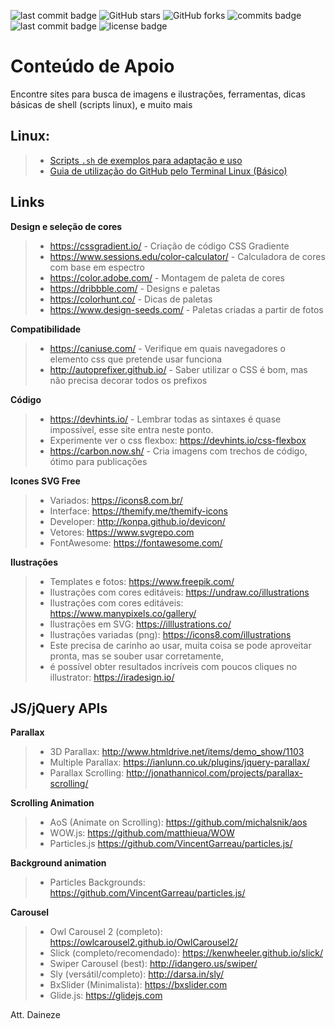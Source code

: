 ![last commit badge](https://badgen.net/github/last-commit/fddaineze/support-content)
![GitHub stars](https://img.shields.io/github/stars/fddaineze/support-content.svg)
![GitHub forks](https://img.shields.io/github/forks/fddaineze/support-content.svg)
![commits badge](https://badgen.net/github/commits/fddaineze/support-content)
![last commit badge](https://badgen.net/github/last-commit/fddaineze/support-content)
![license badge](https://badgen.net/github/license/fddaineze/support-content)

# Conteúdo de Apoio
Encontre sites para busca de imagens e ilustrações, ferramentas, dicas básicas de shell (scripts linux), e muito mais 

Linux:
--------
> - [Scripts `.sh` de exemplos para adaptação e uso](scripts)
> - [Guia de utilização do GitHub pelo Terminal Linux (Básico)](Guia%20-%20Git%20Terminal%20Linux.md)

Links
--------
**Design e seleção de cores**
> - https://cssgradient.io/ - Criação de código CSS Gradiente
> - https://www.sessions.edu/color-calculator/ - Calculadora de cores com base em espectro
> - https://color.adobe.com/ - Montagem de paleta de cores
> - https://dribbble.com/ - Designs e paletas
> - https://colorhunt.co/ - Dicas de paletas 
> - https://www.design-seeds.com/ - Paletas criadas a partir de fotos

**Compatibilidade**
> - https://caniuse.com/ - Verifique em quais navegadores o elemento css que pretende usar funciona
> - http://autoprefixer.github.io/ - Saber utilizar o CSS é bom, mas não precisa decorar todos os prefixos

**Código**
> - https://devhints.io/ - Lembrar todas as sintaxes é quase impossível, esse site entra neste ponto.
> - Experimente ver o css flexbox: https://devhints.io/css-flexbox
> - https://carbon.now.sh/ - Cria imagens com trechos de código, ótimo para publicações

**Icones SVG Free**
> - Variados: https://icons8.com.br/
> - Interface: <https://themify.me/themify-icons>
> - Developer: <http://konpa.github.io/devicon/>
> - Vetores: <https://www.svgrepo.com>
> - FontAwesome: <https://fontawesome.com/>

**Ilustrações**
> - Templates e fotos: https://www.freepik.com/
> - Ilustrações com cores editáveis: https://undraw.co/illustrations
> - Ilustrações com cores editáveis: https://www.manypixels.co/gallery/
> - Ilustrações em SVG: https://illlustrations.co/
> - Ilustrações variadas (png): https://icons8.com/illustrations
> - Este precisa de carinho ao usar, muita coisa se pode aproveitar pronta, mas se souber usar corretamente,
> - é possível obter resultados incríveis com poucos cliques no illustrator: https://iradesign.io/

JS/jQuery APIs
--------
**Parallax**
> - 3D Parallax: <http://www.htmldrive.net/items/demo_show/1103>
> - Multiple Parallax: <https://ianlunn.co.uk/plugins/jquery-parallax/>
> - Parallax Scrolling: <http://jonathannicol.com/projects/parallax-scrolling/>

**Scrolling Animation**
> - AoS (Animate on Scrolling): <https://github.com/michalsnik/aos>
> - WOW.js: <https://github.com/matthieua/WOW>
> - Particles.js <https://github.com/VincentGarreau/particles.js/>

**Background animation**
> - Particles Backgrounds: <https://github.com/VincentGarreau/particles.js/>

**Carousel**
> - Owl Carousel 2 (completo): <https://owlcarousel2.github.io/OwlCarousel2/>
> - Slick (completo/recomendado): <https://kenwheeler.github.io/slick/>
> - Swiper Carousel (best): <http://idangero.us/swiper/>
> - Sly (versátil/completo): <http://darsa.in/sly/>
> - BxSlider (Minimalista): <https://bxslider.com>
> - Glide.js: <https://glidejs.com>

Att. Daineze
